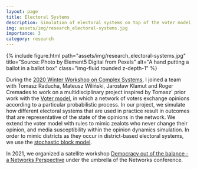 ```yaml
---
layout: page
title: Electoral Systems
description: Simulation of electoral systems on top of the voter model
img: assets/img/research_electoral-systems.jpg
importance: 3
category: research
---
```


<div class="row">
    <div class="col-sm mt-3 mt-md-0">
        {% include figure.html path="assets/img/research_electoral-systems.jpg" title="Source: Photo by Element5 Digital from Pexels" alt="A hand putting a ballot in a ballot box" class="img-fluid rounded z-depth-1" %}
    </div>
</div>

During the [2020 Winter Workshop on Complex Systems](https://wwcs2020.github.io/), I joined a team with Tomasz Raducha, Mateusz Wiliński, Jarosław Klamut and Roger Cremades
to work on a multidisciplinary project inspired by Tomasz' prior work with the [Voter model](https://en.wikipedia.org/wiki/Voter_model),
in which a network of voters exchange opinions according to a particular probabilistic process. In our project, we simulate how
different electoral systems that are used in practice result in outcomes that are representative of the state of the opinions in the network.
We extend the voter model with rules to mimic zealots who never change their opinion, and media susceptibility within the opinion dynamics simulation.
In order to mimic districts as they occur in district-based electoral systems, we use the [stochastic block model](https://en.wikipedia.org/wiki/Stochastic_block_model).

In 2021, we organized a satellite workshop [Democracy out of the balance - a Networks Perspective](https://sites.google.com/view/democracy2021/home)
under the umbrella of the Networks conference.